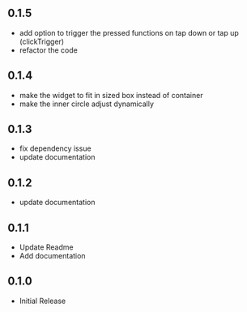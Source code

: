 ## 0.1.5
- add option to trigger the pressed functions on tap down or tap up (clickTrigger)
- refactor the code

## 0.1.4
- make the widget to fit in sized box instead of container
- make the inner circle adjust dynamically

## 0.1.3
- fix dependency issue
- update documentation

## 0.1.2
- update documentation

## 0.1.1
- Update Readme
- Add documentation

## 0.1.0
- Initial Release
